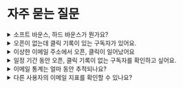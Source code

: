 # 자주 묻는 질문

<details>

<summary>소프트 바운스, 하드 바운스가 뭔가요?</summary>

#### 이메일을 보낸다고 모두 잘 도착하는 것은 아닙니다. 일부는 도착하지 않기도 하죠.  <a href="#bounce" id="bounce"></a>

이메일이 발송 실패되는 경우를 '반송, 바운스(Bounce)'라고 합니다. 바운스는 발송 실패 원인에 따라 '소프트 바운스(Soft bounce)'와 '하드 바운스(Hard bounce)'로 나뉩니다.&#x20;

* 소프트 바운스: 이메일을 일시적으로 전달할 수 없는 경우입니다.
* 하드 바운스: 구독자의 이메일 계정 상태가 이메일을 영구적으로 수신할 수 없는 경우입니다. (예: 탈퇴한 이메일 계정, 유효하지 않은 이메일 주소 등)

바운스와 관련한 자세한 내용은 [#bounce](../email/analytics/email-detailed-statistics.md#bounce "mention")도움말에서 확인할 수 있습니다.

</details>

<details>

<summary>오픈이 없는데 클릭 기록이 있는 구독자가 있어요.</summary>

스티비의 \[오픈]은 구독자가 이메일을 열어본 경우에 추적됩니다. 다만 종종 \[오픈] 기록은 없으나 \[클릭] 기록은 있는 구독자가 존재할 수 있습니다. 이런 경우는 크게 두 가지 경우를 의심해 볼 수 있습니다.

#### 이메일 본문에 삽입된 추적용 이미지가 로드되지 않았습니다.

스티비에서는 \[오픈] 추적을 위해 이메일 본문에 추적용 이미지를 삽입합니다. 대부분 문제가 없지만 종종 일부 수신 환경(예: 기업 메일, 아웃룩 등)에서는 임의로 추적용 이미지를 이메일 본문을 불러오는 과정에서 로드하지 않는 경우가 있습니다. 또는 종종 사용자의 설정에 따라 이미지를 불러오지 않는 경우도 있습니다. 이런 경우 실제로 구독자가 이메일을 열어봤지만, 추적용 이미지를 불러오지 않았기 때문에 \[오픈] 기록이 추적되지 않을 수 있습니다.

\[오픈] 추적은 이루어지지 않았지만 실제로 구독자가 이메일을 열어본 경우이기 때문에 \[클릭] 기록은 존재합니다.

#### 수신 서비스의 스팸 봇이 이메일 콘텐츠를 검사하는 과정에서 링크를 클릭했습니다.

수신 서비스(예: G메일, 네이버 등)들에서는 이메일 수신자에게 스팸 메일이 전달되지 않도록 자체적인 스팸 필터링 시스템을 통해 이메일이 스팸인지 아닌지를 판단합니다. 이때 이메일 내용의 스팸성 여부를 판단하기 위해 스팸 봇이 이메일 내 링크를 클릭할 수 있습니다. 이 경우 실제 구독자의 \[클릭]이 아니지만 \[클릭]으로 추적합니다.

스팸 봇에 의한 \[클릭] 추적을 방지하기 위해 주기적으로 \[클릭] 기록을 확인하여 분류 기준을 업데이트하고 있습니다. 정확한 통계를 제공할 수 있도록 계속해서 노력하겠습니다.

</details>

<details>

<summary>이상한 이메일 주소에서 오픈, 클릭이 일어났어요</summary>

이메일을 보내고 나서 오픈, 클릭 기록을 확인했을 때 정상적이지 않은 도메인을 사용하는 구독자 임에도 불구하고 오픈, 클릭 기록이 존재하는 경우가 있습니다. 보통 이 문제는 대부분의 사람들이 많이 사용하는 도메인(예: gmail.com, naver.com)과 비슷한 도메인(예:gmai.com, nacer.com 등)을 사용하는 구독자인 경우가 많습니다.\
\
일반적으로 많이 사용하는 도메인과 비슷한 도메인을 특정 목적으로 구입해서 이 도메인을 사용하는 이메일 주소로 이메일 수신이 가능하도록 설정해 두는 경우가 있습니다. 비슷한 도메인을 구입해서 수신이 가능하도록 설정하는 목적은 스팸성 이메일 발송 또는 특정 정보 수집을 위한 목적 등 원인은 다양할 수 있습니다.&#x20;

따라서 정상적이지 않은 것으로 판단되는 이메일 주소는 [수신거부](../list/adding-managing-subscriber/manage-unsubscribe.md) 처리하거나 주소록에서 [완전히 삭제해](../list/adding-managing-subscriber/modify-subscriber-info.md#h\_01gfaz23xcpzghh2cbps07sm97) 앞으로 이메일이 발송되지 않도록 조치하는 것이 좋습니다.

</details>

<details>

<summary>일정 기간 동안 오픈, 클릭 기록이 없는 구독자를 확인하고 싶어요.</summary>

일정 기간 동안 오픈, 클릭 기록이 없는 구독자를 확인하는 방법은 두 가지가 있습니다. 하나는 주소록에서 직접 \[필터]해서 확인하는 방법이고, 나머지 하나는 \[세그먼트] 기능을 활용하는 방법입니다.

#### **주소록** [**필터**](../list/adding-managing-subscriber/search-subscriber.md#h\_01gfaq4wa1nv0gyyzg029acycy) **기능 활용하기**

1. 확인하고 싶은 \[주소록]을 선택합니다.
2. \[필터 → 구독자 활동: 오픈 안함, 클릭 안함]을 선택해 조회합니다.

#### [**세그먼트**](../list/classify-subscribers/how-to-use-segment.md) **기능 활용하기**

💬 이 내용은 **프로, 엔터프라이즈 요금제**에 해당하는 도움말입니다.

1. 확인하고 싶은 \[주소록]을 선택합니다.
2. \[주소록 → 세그먼트 → 새로 만들기]를 눌러 세그먼트를 생성합니다.
3. '구독자 활동'에서 '오픈 안함, 클릭 안함'을 조건으로 구독자를 필터해 조회합니다.

</details>

<details>

<summary>이메일 통계는 얼마 동안 추적되나요?</summary>

이메일 통계는 계속해서 집계되며 따로 정해진 기간은 없습니다.\
\
**\*주의:** 이메일을 발송한 뒤에 구독자 정보를 삭제하게 된다면 통계 기록에 문제가 생길 수 있습니다. 스티비의 이메일 통계는 구독자를 기준으로 기록됩니다. 오픈, 클릭 이벤트가 발생했을 때 기록할 구독자 정보가 주소록에 존재하지 않는다면 통계를 기록할 대상이 사라져 결과 표시에 문제가 발생합니다.

</details>

<details>

<summary>다른 사용자의 이메일 지표를 확인할 수 있나요?</summary>

나와 비슷한 다른 스티비 사용자들의 평균 이메일 성과를 확인하여 이메일 마케팅 성과 지표를 분석할 수 있습니다. [통계 벤치마크](https://benchmark.stibee.com/)를 참고해 주세요.

</details>
